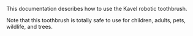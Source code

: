This documentation describes how to use the Kavel robotic toothbrush.

Note that this toothbrush is totally safe to use for children, adults, pets, wildlife, and trees.
